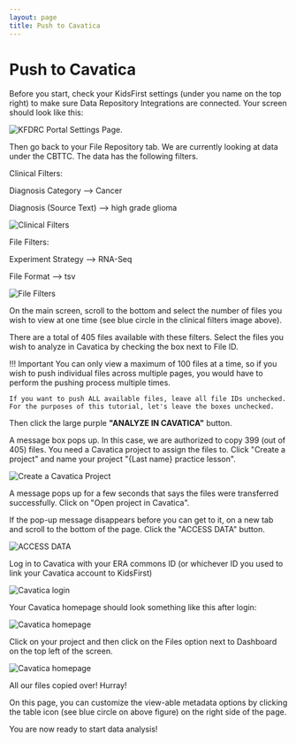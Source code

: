 ```yaml
---
layout: page
title: Push to Cavatica
---
```


Push to Cavatica
================

Before you start, check your KidsFirst settings (under you name on the top right) to make sure Data Repository Integrations are connected. Your screen should look like this:

![**KFDRC Portal Settings Page.**](../../images/kf_settings_10.png)

Then go back to your File Repository tab. We are currently looking at data under the CBTTC. The data has the following filters.

Clinical Filters:

Diagnosis Category --> Cancer

Diagnosis (Source Text) --> high grade glioma

![**Clinical Filters**](../../images/Clinical_Filters_11.png)

File Filters:

Experiment Strategy --> RNA-Seq

File Format --> tsv

![**File Filters**](../../images/File_Filters_12.png)

On the main screen, scroll to the bottom and select the number of files you wish to view at one time (see blue circle in the clinical filters image above).

There are a total of 405 files available with these filters. Select the files you wish to analyze in Cavatica by checking the box next to File ID.

!!! Important
    You can only view a maximum of 100 files at a time, so if you wish to push individual files across multiple pages, you would have to perform the pushing process multiple times.

    If you want to push ALL available files, leave all file IDs unchecked. For the purposes of this tutorial, let's leave the boxes unchecked.

Then click the large purple **"ANALYZE IN CAVATICA"** button.

 A message box pops up. In this case, we are authorized to copy 399 (out of 405) files. You need a Cavatica project to assign the files to. Click "Create a project" and name your project "{Last name} practice lesson".

 ![**Create a Cavatica Project**](../../images/cavatica_project_created_13.png)

 A message pops up for a few seconds that says the files were transferred successfully. Click on "Open project in Cavatica".

 If the pop-up message disappears before you can get to it, <visit www.cavatica.org> on a new tab and scroll to the bottom of the page. Click the "ACCESS DATA" button.

 ![**ACCESS DATA**](../../images/access_data_14.png)

 Log in to Cavatica with your ERA commons ID (or whichever ID you used to link your Cavatica account to KidsFirst)

![**Cavatica login**](../../images/cavatica_login_15.png)

 Your Cavatica homepage should look something like this after login:

![**Cavatica homepage**](../../images/cavatic_homepage_16.png)

 Click on your project and then click on the Files option next to Dashboard on the top left of the screen.

 ![**Cavatica homepage**](../../images/cavatica_metadata_17.png)


All our files copied over! Hurray!

On this page, you can customize the view-able metadata options by clicking the table icon (see blue circle on above figure) on the right side of the page.

You are now ready to start data analysis!
